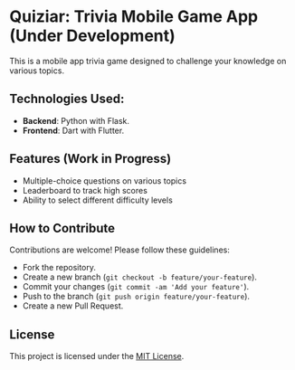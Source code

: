 # Quiziar: Trivia Mobile Game App (Under Development)

This is a mobile app trivia game designed to challenge your knowledge on various topics.


## Technologies Used:

- **Backend**: Python with Flask.
- **Frontend**: Dart with Flutter.

## Features (Work in Progress)

- Multiple-choice questions on various topics
- Leaderboard to track high scores
- Ability to select different difficulty levels

## How to Contribute

Contributions are welcome! Please follow these guidelines:
- Fork the repository.
- Create a new branch (`git checkout -b feature/your-feature`).
- Commit your changes (`git commit -am 'Add your feature'`).
- Push to the branch (`git push origin feature/your-feature`).
- Create a new Pull Request.

## License

This project is licensed under the [MIT License](LICENSE).
